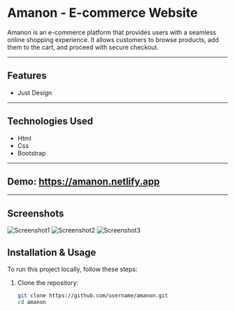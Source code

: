 # Amanon - E-commerce Website

Amanon is an e-commerce platform that provides users with a seamless online shopping experience. It allows customers to browse products, add them to the cart, and proceed with secure checkout.

---

## Features
- Just Design

---

## Technologies Used
- Html
- Css
- Bootstrap

---

## Demo: https://amanon.netlify.app

---

## Screenshots
![Screenshot1](https://github.com/user-attachments/assets/30f8e29c-6aa2-4e85-8b4b-4c425344457f)
![Screenshot2](https://github.com/user-attachments/assets/1da620bf-a67a-4f28-914b-1b08ac7febf5)
![Screenshot3](https://github.com/user-attachments/assets/cecc2079-854d-4795-8231-c20c10d15136)



## Installation & Usage

To run this project locally, follow these steps:

1. Clone the repository:
   ```bash
   git clone https://github.com/username/amanon.git
   cd amanon
